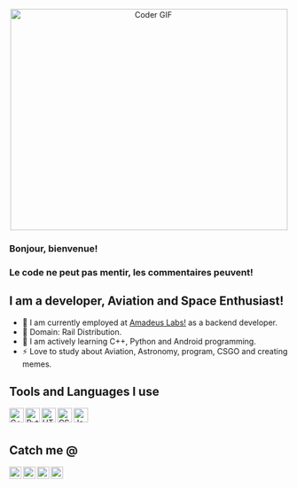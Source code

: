 
<!--
### Hi there 👋
**pranjalkaler/pranjalkaler** is a ✨ _special_ ✨ repository because its `README.md` (this file) appears on your GitHub profile.

Here are some ideas to get you started:

- 🔭 I’m currently working on ...
- 🌱 I’m currently learning ...
- 👯 I’m looking to collaborate on ...
- 🤔 I’m looking for help with ...
- 💬 Ask me about ...
- 📫 How to reach me: ...
- 😄 Pronouns: ...
- ⚡ Fun fact: ...
-->


<p  align="center"><img src="https://media.giphy.com/media/SWoSkN6DxTszqIKEqv/giphy.gif" alt="Coder GIF" width="500" height="400">

### Bonjour, bienvenue!
### Le code ne peut pas mentir, les commentaires peuvent!
## I am a developer, Aviation and Space Enthusiast\!
- 🔭 I am currently employed at [Amadeus Labs!](https://amadeus.com/en) as a backend developer.
- 💬 Domain: Rail Distribution.
- 🌱 I am actively learning C++, Python and Android programming.
- ⚡ Love to study about Aviation, Astronomy, program, CSGO and creating memes.

## Tools and Languages I use
<img align="left" alt="C++" width="26px" src="https://cdn.jsdelivr.net/npm/programming-languages-logos/src/cpp/cpp.svg" />
<img align="left" alt="Python" width="26px" src="https://cdn.jsdelivr.net/npm/programming-languages-logos/src/python/python.png" />
<img align="left" alt="HTML5" width="26px" src="https://cdn.jsdelivr.net/npm/programming-languages-logos/src/html/html.png" />
<img align="left" alt="CSS3" width="26px" src="https://cdn.jsdelivr.net/npm/programming-languages-logos/src/css/css.png" />
<img align="left" alt="JavaScript" width="26px" src="https://cdn.jsdelivr.net/npm/programming-languages-logos/src/javascript/javascript.png" />
<br />
<br />

<!--
### GitHub Profile Stats 📈:
<div align="center">
  
[![Pranjal's GitHub Stats](https://github-readme-stats.vercel.app/api?username=pranjalkaler&count_private=true)](https://github.com/pranjalkaler)
  
<div align="left">
-->
  
## Catch me @
[<img align="left" alt="pranjalkaler | Twitter" width="22px" src="https://raw.githubusercontent.com/WaylonWalker/WaylonWalker/main/icon/twitter.png" />][twitter]
[<img align="left" alt="pranjalkaler | LinkedIn" width="22px" src="https://raw.githubusercontent.com/WaylonWalker/WaylonWalker/main/icon/linkedin.png" />][linkedin]
[<img align="left" alt="pranjalkaler | Instagram" width="22px" src="https://raw.githubusercontent.com/WaylonWalker/WaylonWalker/main/icon/instagram.png" />][instagram]
[<img align="left" alt="pranjalkaler | Gmail" width="22px" src="https://www.flaticon.com/svg/vstatic/svg/2991/2991144.svg?token=exp=1620986065~hmac=18da0da685720d361cff6abc6c2e6194" />][gmail]


[twitter]: https://twitter.com/pranjal_kaler
[linkedin]: https://www.linkedin.com/in/pranjal-kaler-8b9931144/
[instagram]: https://www.instagram.com/__pranjalkaler__/
[gmail]: mailto:pranjalkaler3041@gmail.com
